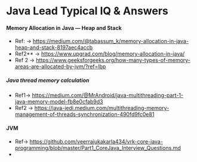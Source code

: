# Java Lead Typical IQ & Answers

#### Memory Allocation in Java — Heap and Stack

* Ref: -> https://medium.com/@tabassum_k/memory-allocation-in-java-heap-and-stack-8197aec4accb
* Ref2** -> https://www.upgrad.com/blog/memory-allocation-in-java/
* Ref 2 -> https://www.geeksforgeeks.org/how-many-types-of-memory-areas-are-allocated-by-jvm/?ref=lbp

##### Java thread memory calculation
* Ref1-> https://medium.com/@MrAndroid/java-multithreading-part-1-java-memory-model-fb8e0cfab9d3
* Ref2 -> https://java-jedi.medium.com/multithreading-memory-management-of-threads-synchronization-490fd9fc0e81

#### JVM
* Ref-> https://github.com/veerrajukakarla434/vrk-core-java-programming/blob/master/Part1_CoreJava_Interview_Questions.md
* 
